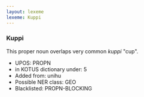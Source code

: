 ```yaml
---
layout: lexeme
lexeme: Kuppi
---
```


###  Kuppi

This proper noun overlaps very common *kuppi* "cup".
* UPOS:  PROPN
* in KOTUS dictionary under:  5
* Added from:  unihu
* Possible NER class:  GEO
* Blacklisted:  PROPN-BLOCKING

